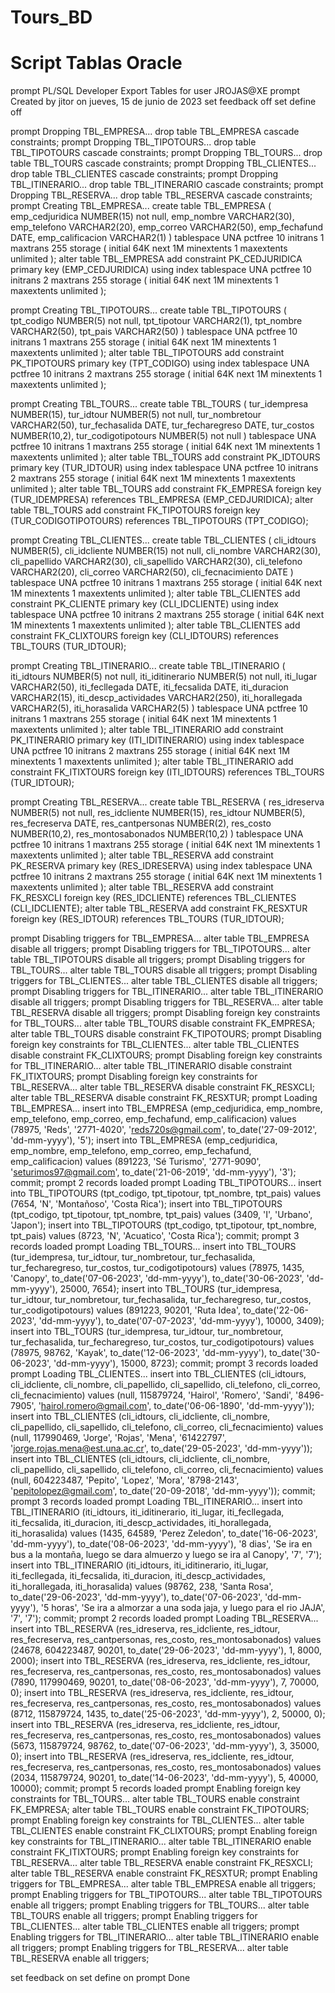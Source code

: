 # Tours_BD


# Script Tablas Oracle

prompt PL/SQL Developer Export Tables for user JROJAS@XE
prompt Created by jitor on jueves, 15 de junio de 2023
set feedback off
set define off

prompt Dropping TBL_EMPRESA...
drop table TBL_EMPRESA cascade constraints;
prompt Dropping TBL_TIPOTOURS...
drop table TBL_TIPOTOURS cascade constraints;
prompt Dropping TBL_TOURS...
drop table TBL_TOURS cascade constraints;
prompt Dropping TBL_CLIENTES...
drop table TBL_CLIENTES cascade constraints;
prompt Dropping TBL_ITINERARIO...
drop table TBL_ITINERARIO cascade constraints;
prompt Dropping TBL_RESERVA...
drop table TBL_RESERVA cascade constraints;
prompt Creating TBL_EMPRESA...
create table TBL_EMPRESA
(
  emp_cedjuridica  NUMBER(15) not null,
  emp_nombre       VARCHAR2(30),
  emp_telefono     VARCHAR2(20),
  emp_correo       VARCHAR2(50),
  emp_fechafund    DATE,
  emp_calificacion VARCHAR2(1)
)
tablespace UNA
  pctfree 10
  initrans 1
  maxtrans 255
  storage
  (
    initial 64K
    next 1M
    minextents 1
    maxextents unlimited
  );
alter table TBL_EMPRESA
  add constraint PK_CEDJURIDICA primary key (EMP_CEDJURIDICA)
  using index 
  tablespace UNA
  pctfree 10
  initrans 2
  maxtrans 255
  storage
  (
    initial 64K
    next 1M
    minextents 1
    maxextents unlimited
  );

prompt Creating TBL_TIPOTOURS...
create table TBL_TIPOTOURS
(
  tpt_codigo   NUMBER(5) not null,
  tpt_tipotour VARCHAR2(1),
  tpt_nombre   VARCHAR2(50),
  tpt_pais     VARCHAR2(50)
)
tablespace UNA
  pctfree 10
  initrans 1
  maxtrans 255
  storage
  (
    initial 64K
    next 1M
    minextents 1
    maxextents unlimited
  );
alter table TBL_TIPOTOURS
  add constraint PK_TIPOTOURS primary key (TPT_CODIGO)
  using index 
  tablespace UNA
  pctfree 10
  initrans 2
  maxtrans 255
  storage
  (
    initial 64K
    next 1M
    minextents 1
    maxextents unlimited
  );

prompt Creating TBL_TOURS...
create table TBL_TOURS
(
  tur_idempresa       NUMBER(15),
  tur_idtour          NUMBER(5) not null,
  tur_nombretour      VARCHAR2(50),
  tur_fechasalida     DATE,
  tur_fecharegreso    DATE,
  tur_costos          NUMBER(10,2),
  tur_codigotipotours NUMBER(5) not null
)
tablespace UNA
  pctfree 10
  initrans 1
  maxtrans 255
  storage
  (
    initial 64K
    next 1M
    minextents 1
    maxextents unlimited
  );
alter table TBL_TOURS
  add constraint PK_IDTOURS primary key (TUR_IDTOUR)
  using index 
  tablespace UNA
  pctfree 10
  initrans 2
  maxtrans 255
  storage
  (
    initial 64K
    next 1M
    minextents 1
    maxextents unlimited
  );
alter table TBL_TOURS
  add constraint FK_EMPRESA foreign key (TUR_IDEMPRESA)
  references TBL_EMPRESA (EMP_CEDJURIDICA);
alter table TBL_TOURS
  add constraint FK_TIPOTOURS foreign key (TUR_CODIGOTIPOTOURS)
  references TBL_TIPOTOURS (TPT_CODIGO);

prompt Creating TBL_CLIENTES...
create table TBL_CLIENTES
(
  cli_idtours       NUMBER(5),
  cli_idcliente     NUMBER(15) not null,
  cli_nombre        VARCHAR2(30),
  cli_papellido     VARCHAR2(30),
  cli_sapellido     VARCHAR2(30),
  cli_telefono      VARCHAR2(20),
  cli_correo        VARCHAR2(50),
  cli_fecnacimiento DATE
)
tablespace UNA
  pctfree 10
  initrans 1
  maxtrans 255
  storage
  (
    initial 64K
    next 1M
    minextents 1
    maxextents unlimited
  );
alter table TBL_CLIENTES
  add constraint PK_CLIENTE primary key (CLI_IDCLIENTE)
  using index 
  tablespace UNA
  pctfree 10
  initrans 2
  maxtrans 255
  storage
  (
    initial 64K
    next 1M
    minextents 1
    maxextents unlimited
  );
alter table TBL_CLIENTES
  add constraint FK_CLIXTOURS foreign key (CLI_IDTOURS)
  references TBL_TOURS (TUR_IDTOUR);

prompt Creating TBL_ITINERARIO...
create table TBL_ITINERARIO
(
  iti_idtours           NUMBER(5) not null,
  iti_iditinerario      NUMBER(5) not null,
  iti_lugar             VARCHAR2(50),
  iti_fecllegada        DATE,
  iti_fecsalida         DATE,
  iti_duracion          VARCHAR2(15),
  iti_descp_actividades VARCHAR2(250),
  iti_horallegada       VARCHAR2(5),
  iti_horasalida        VARCHAR2(5)
)
tablespace UNA
  pctfree 10
  initrans 1
  maxtrans 255
  storage
  (
    initial 64K
    next 1M
    minextents 1
    maxextents unlimited
  );
alter table TBL_ITINERARIO
  add constraint PK_ITINERARIO primary key (ITI_IDITINERARIO)
  using index 
  tablespace UNA
  pctfree 10
  initrans 2
  maxtrans 255
  storage
  (
    initial 64K
    next 1M
    minextents 1
    maxextents unlimited
  );
alter table TBL_ITINERARIO
  add constraint FK_ITIXTOURS foreign key (ITI_IDTOURS)
  references TBL_TOURS (TUR_IDTOUR);

prompt Creating TBL_RESERVA...
create table TBL_RESERVA
(
  res_idreserva      NUMBER(5) not null,
  res_idcliente      NUMBER(15),
  res_idtour         NUMBER(5),
  res_fecreserva     DATE,
  res_cantpersonas   NUMBER(2),
  res_costo          NUMBER(10,2),
  res_montosabonados NUMBER(10,2)
)
tablespace UNA
  pctfree 10
  initrans 1
  maxtrans 255
  storage
  (
    initial 64K
    next 1M
    minextents 1
    maxextents unlimited
  );
alter table TBL_RESERVA
  add constraint PK_RESERVA primary key (RES_IDRESERVA)
  using index 
  tablespace UNA
  pctfree 10
  initrans 2
  maxtrans 255
  storage
  (
    initial 64K
    next 1M
    minextents 1
    maxextents unlimited
  );
alter table TBL_RESERVA
  add constraint FK_RESXCLI foreign key (RES_IDCLIENTE)
  references TBL_CLIENTES (CLI_IDCLIENTE);
alter table TBL_RESERVA
  add constraint FK_RESXTUR foreign key (RES_IDTOUR)
  references TBL_TOURS (TUR_IDTOUR);

prompt Disabling triggers for TBL_EMPRESA...
alter table TBL_EMPRESA disable all triggers;
prompt Disabling triggers for TBL_TIPOTOURS...
alter table TBL_TIPOTOURS disable all triggers;
prompt Disabling triggers for TBL_TOURS...
alter table TBL_TOURS disable all triggers;
prompt Disabling triggers for TBL_CLIENTES...
alter table TBL_CLIENTES disable all triggers;
prompt Disabling triggers for TBL_ITINERARIO...
alter table TBL_ITINERARIO disable all triggers;
prompt Disabling triggers for TBL_RESERVA...
alter table TBL_RESERVA disable all triggers;
prompt Disabling foreign key constraints for TBL_TOURS...
alter table TBL_TOURS disable constraint FK_EMPRESA;
alter table TBL_TOURS disable constraint FK_TIPOTOURS;
prompt Disabling foreign key constraints for TBL_CLIENTES...
alter table TBL_CLIENTES disable constraint FK_CLIXTOURS;
prompt Disabling foreign key constraints for TBL_ITINERARIO...
alter table TBL_ITINERARIO disable constraint FK_ITIXTOURS;
prompt Disabling foreign key constraints for TBL_RESERVA...
alter table TBL_RESERVA disable constraint FK_RESXCLI;
alter table TBL_RESERVA disable constraint FK_RESXTUR;
prompt Loading TBL_EMPRESA...
insert into TBL_EMPRESA (emp_cedjuridica, emp_nombre, emp_telefono, emp_correo, emp_fechafund, emp_calificacion)
values (78975, 'Reds', '2771-4020', 'reds720s@gmail.com', to_date('27-09-2012', 'dd-mm-yyyy'), '5');
insert into TBL_EMPRESA (emp_cedjuridica, emp_nombre, emp_telefono, emp_correo, emp_fechafund, emp_calificacion)
values (891223, 'Sé Turismo', '2771-9090', 'seturimos97@gmail.com', to_date('21-06-2019', 'dd-mm-yyyy'), '3');
commit;
prompt 2 records loaded
prompt Loading TBL_TIPOTOURS...
insert into TBL_TIPOTOURS (tpt_codigo, tpt_tipotour, tpt_nombre, tpt_pais)
values (7654, 'N', 'Montañoso', 'Costa Rica');
insert into TBL_TIPOTOURS (tpt_codigo, tpt_tipotour, tpt_nombre, tpt_pais)
values (3409, 'I', 'Urbano', 'Japon');
insert into TBL_TIPOTOURS (tpt_codigo, tpt_tipotour, tpt_nombre, tpt_pais)
values (8723, 'N', 'Acuatico', 'Costa Rica');
commit;
prompt 3 records loaded
prompt Loading TBL_TOURS...
insert into TBL_TOURS (tur_idempresa, tur_idtour, tur_nombretour, tur_fechasalida, tur_fecharegreso, tur_costos, tur_codigotipotours)
values (78975, 1435, 'Canopy', to_date('07-06-2023', 'dd-mm-yyyy'), to_date('30-06-2023', 'dd-mm-yyyy'), 25000, 7654);
insert into TBL_TOURS (tur_idempresa, tur_idtour, tur_nombretour, tur_fechasalida, tur_fecharegreso, tur_costos, tur_codigotipotours)
values (891223, 90201, 'Ruta Idea', to_date('22-06-2023', 'dd-mm-yyyy'), to_date('07-07-2023', 'dd-mm-yyyy'), 10000, 3409);
insert into TBL_TOURS (tur_idempresa, tur_idtour, tur_nombretour, tur_fechasalida, tur_fecharegreso, tur_costos, tur_codigotipotours)
values (78975, 98762, 'Kayak', to_date('12-06-2023', 'dd-mm-yyyy'), to_date('30-06-2023', 'dd-mm-yyyy'), 15000, 8723);
commit;
prompt 3 records loaded
prompt Loading TBL_CLIENTES...
insert into TBL_CLIENTES (cli_idtours, cli_idcliente, cli_nombre, cli_papellido, cli_sapellido, cli_telefono, cli_correo, cli_fecnacimiento)
values (null, 115879724, 'Hairol', 'Romero', 'Sandi', '8496-7905', 'hairol.romero@gmail.com', to_date('06-06-1890', 'dd-mm-yyyy'));
insert into TBL_CLIENTES (cli_idtours, cli_idcliente, cli_nombre, cli_papellido, cli_sapellido, cli_telefono, cli_correo, cli_fecnacimiento)
values (null, 117990469, 'Jorge', 'Rojas', 'Mena', '61422797', 'jorge.rojas.mena@est.una.ac.cr', to_date('29-05-2023', 'dd-mm-yyyy'));
insert into TBL_CLIENTES (cli_idtours, cli_idcliente, cli_nombre, cli_papellido, cli_sapellido, cli_telefono, cli_correo, cli_fecnacimiento)
values (null, 604223487, 'Pepito', 'Lopez', 'Mora', '8798-2143', 'pepitolopez@gmail.com', to_date('20-09-2018', 'dd-mm-yyyy'));
commit;
prompt 3 records loaded
prompt Loading TBL_ITINERARIO...
insert into TBL_ITINERARIO (iti_idtours, iti_iditinerario, iti_lugar, iti_fecllegada, iti_fecsalida, iti_duracion, iti_descp_actividades, iti_horallegada, iti_horasalida)
values (1435, 64589, 'Perez Zeledon', to_date('16-06-2023', 'dd-mm-yyyy'), to_date('08-06-2023', 'dd-mm-yyyy'), '8 dias', 'Se ira en bus a la montaña, luego se dara almuerzo y luego se ira al Canopy', '7', '7');
insert into TBL_ITINERARIO (iti_idtours, iti_iditinerario, iti_lugar, iti_fecllegada, iti_fecsalida, iti_duracion, iti_descp_actividades, iti_horallegada, iti_horasalida)
values (98762, 238, 'Santa Rosa', to_date('29-06-2023', 'dd-mm-yyyy'), to_date('07-06-2023', 'dd-mm-yyyy'), '5 horas', 'Se ira a almorzar a una soda jaja, y luego para el rio JAJA', '7', '7');
commit;
prompt 2 records loaded
prompt Loading TBL_RESERVA...
insert into TBL_RESERVA (res_idreserva, res_idcliente, res_idtour, res_fecreserva, res_cantpersonas, res_costo, res_montosabonados)
values (24678, 604223487, 90201, to_date('29-06-2023', 'dd-mm-yyyy'), 1, 8000, 2000);
insert into TBL_RESERVA (res_idreserva, res_idcliente, res_idtour, res_fecreserva, res_cantpersonas, res_costo, res_montosabonados)
values (7890, 117990469, 90201, to_date('08-06-2023', 'dd-mm-yyyy'), 7, 70000, 0);
insert into TBL_RESERVA (res_idreserva, res_idcliente, res_idtour, res_fecreserva, res_cantpersonas, res_costo, res_montosabonados)
values (8712, 115879724, 1435, to_date('25-06-2023', 'dd-mm-yyyy'), 2, 50000, 0);
insert into TBL_RESERVA (res_idreserva, res_idcliente, res_idtour, res_fecreserva, res_cantpersonas, res_costo, res_montosabonados)
values (5673, 115879724, 98762, to_date('07-06-2023', 'dd-mm-yyyy'), 3, 35000, 0);
insert into TBL_RESERVA (res_idreserva, res_idcliente, res_idtour, res_fecreserva, res_cantpersonas, res_costo, res_montosabonados)
values (2034, 115879724, 90201, to_date('14-06-2023', 'dd-mm-yyyy'), 5, 40000, 10000);
commit;
prompt 5 records loaded
prompt Enabling foreign key constraints for TBL_TOURS...
alter table TBL_TOURS enable constraint FK_EMPRESA;
alter table TBL_TOURS enable constraint FK_TIPOTOURS;
prompt Enabling foreign key constraints for TBL_CLIENTES...
alter table TBL_CLIENTES enable constraint FK_CLIXTOURS;
prompt Enabling foreign key constraints for TBL_ITINERARIO...
alter table TBL_ITINERARIO enable constraint FK_ITIXTOURS;
prompt Enabling foreign key constraints for TBL_RESERVA...
alter table TBL_RESERVA enable constraint FK_RESXCLI;
alter table TBL_RESERVA enable constraint FK_RESXTUR;
prompt Enabling triggers for TBL_EMPRESA...
alter table TBL_EMPRESA enable all triggers;
prompt Enabling triggers for TBL_TIPOTOURS...
alter table TBL_TIPOTOURS enable all triggers;
prompt Enabling triggers for TBL_TOURS...
alter table TBL_TOURS enable all triggers;
prompt Enabling triggers for TBL_CLIENTES...
alter table TBL_CLIENTES enable all triggers;
prompt Enabling triggers for TBL_ITINERARIO...
alter table TBL_ITINERARIO enable all triggers;
prompt Enabling triggers for TBL_RESERVA...
alter table TBL_RESERVA enable all triggers;

set feedback on
set define on
prompt Done


